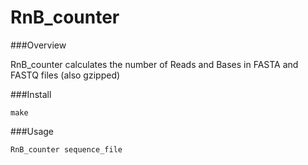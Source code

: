 RnB_counter
===============
###Overview

RnB_counter calculates the number of Reads and Bases in FASTA and FASTQ files (also gzipped)

###Install

```make```

###Usage

```RnB_counter sequence_file```

